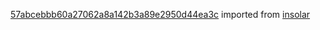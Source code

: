 [57abcebbb60a27062a8a142b3a89e2950d44ea3c](https://github.com/insolar/insolar/commit/57abcebbb60a27062a8a142b3a89e2950d44ea3c) imported from [insolar](https://github.com/insolar/insolar)

